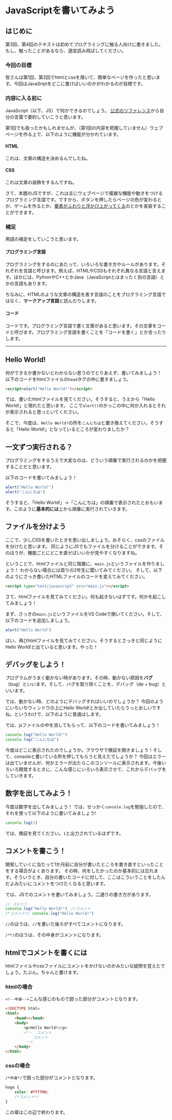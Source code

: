 # JavaScriptを書いてみよう

## はじめに

第3回、第4回のテキストは初めてプログラミングに触る人向けに書きました。もし、触ったことがあるなら、適宜読み飛ばしてください。

### 今回の目標
皆さんは第1回、第2回でhtmlとcssを用いて、簡単なページを作ったと思います。今回はJavaSriptをどこに書けばいいのかがわかるのが目標です。

### 内容に入る前に
JavaScript（以下、JS）で何かできるのでしょう。
[公式のリファレンス](https://developer.mozilla.org/ja/docs/Learn/JavaScript/First_steps/What_is_JavaScript)から自分の言葉で要約していこうと思います。

第1回でも扱ったかもしれませんが、（第1回の内容を把握していません）ウェブページを作る上で、以下のように機能が分かれています。

#### HTML
これは、文章の構造を決めるんでしたね。

#### CSS
これは文章の装飾をするんですね。

さて、本題のJSですが、これは主にウェブページで複雑な機能や動きをつけるプログラミング言語です。ですから、ボタンを押したらページの色が変わるとか、ゲームを作るとか、[要素がふわりと浮かび上がってくる](https://office.cybozu.co.jp/)のとかを実装することができます。

### 補足
用語の補足をしていこうと思います。

#### プログラミング言語
プログラミングをするのにあたって、いろいろな書き方やルールがあります。それぞれを言語と呼びます。例えば、HTMLやCSSもそれぞれ異なる言語と言えます。ほかには、PythonやC++とかJava（JavaScriptとはまったく別の言語）とかの言語もあります。

ちなみに、HTMLのような文章の構造を表す言語のことをプログラミング言語ではなく、**マークアップ言語**と読んだりします。

#### コード
コードです。プログラミング言語で書く文章があると思います。その文章をコードと呼びます。プログラミング言語を書くことを「コードを書く」とか言ったりします。

* * * 

## Hello World!
何ができるか書かないとわからない思うのでとりあえず、書いてみましょう！
以下のコードをhtmlファイルの`head`タグの中に書きましょう。

```html
<script>alert("Hello World!")</script>
```

では、書いたhtmlファイルを見てください。そうすると、うえから「Hello World!」と現れたと思います。
ここで`alert()`のかっこの中に何か入れるとそれが表示されると思っといてください。

そこで、今度は、`Hello World!`の所を`こんにちは`と置き換えてください。そうすると「Hello World!」となっているところが変わりましたか？

## 一文ずつ実行される？

プログラミングをするうえで大変なのは、どういう順番で実行されるのかを把握することだと思います。

以下のコードを書いてみましょう！
```javascript
alert("Hello World!")
alert("こんにちは")
```
そうすると、「Hello World!」→「こんにちは」の順番で表示されたとおもいます。このように**基本的には**上から順番に実行されていきます。

## ファイルを分けよう

ここで、少しCSSを書いたときを思い出しましょう。おそらく、cssのファイルを分けたと思います。
同じようにJSでもファイルを分けることができます。そのほうが、機能ごとにどこを直せばいいかが見やすくなりますね。

ということで、htmlファイルと同じ階層に、`main.js`というファイルを作りましょう！ わからない場合には周りの2年生に聞いてみてください。
そして、以下のようにさっき書いたHTMLファイルのコードを変えてみてください。

```html
<script type="text/javascript" src="main.js"></script>
```
さて、htmlファイルを見てみてください。何も起きないはずです。何かを起こしてみましょう！

まず、さっきの`main.js`というファイルをVS Codeで開いてください。そして、以下のコードを追加しましょう。
```javascript
alert("Hello World")
```
はい、再びhtmlファイルを見てみてください。そうするとさっきと同じようにHello World!と出ていると思います。やった！

## デバッグをしよう！

プログラムがうまく動かない時があります。その時、動かない原因を**バグ**（bug）といいます。そして、バグを取り除くことを、デバッグ（de + bug）といいます。

では、動かない時、どのようにデバッグすればいいのでしょうか？ 今回のようにいちいちウィンドウの上にHello World!とか出していたらうっとおしいですね。というわけで、以下のように普通はします。

では、jsファイルの中を消してもらって、以下のコードを書いてみましょう！

```javascript
console.log("Hello World!")
console.log("こんにちは")
```
今度はどこに表示されたのでしょうか。ブラウザで検証を開きましょう！そして、consoleと書いている所を押してもらうと見えたでしょうか？ 今回はエラーは出ていませんが、何かエラーが出たらこのコンソールに表示されます。今後いろいろ開発するときに、こんな感じにいろいろ表示させて、これからデバッグをしていきます。

## 数字を出してみよう！

今度は数字を出してみましょう！ では、せっかく`console.log`を勉強したので、それを使って以下のように書いてみましょう!

```javascript
console.log(1)
```
では、検証を見てください。`1`と出力されているはずです。

## コメントを書こう！
開発していくに当たって1か月前に自分が書いたところを書き直すといったことをする場合がよくあります。
その時、何をしたかったのか基本的には忘れます。そういうとき、自分の書いたコードに対して、ここはこういうことをしたんだよみたいにコメントをつけたくなると思います。

では、JSでのコメントを書いてみましょう。二通りの書き方があります。
```javascript
// コメント
console.log("Hello World!")　//コメント
/*コメント*/ console.log("Hello World!")
```
`//`のほうは、`//`を書いた後ろがすべてコメントになります。

`/**/`のほうは、その中身がコメントになります。

## htmlでコメントを書くには
htmlファイルやcssファイルにコメントをかけないのかみたいな疑問を覚えたでしょう。たぶん。ちゃんと書けます。

### htmlの場合
`<!--中身-->`こんな感じのもので囲った部分がコメントとなります。
```html
<!DOCTYPE html>
<html>
    <head></head>
    <body>
        <p>Hello World!</p>
        <!--　コメント
            コメント
         -->
    </body>
</html>
```
### cssの場合
`/*中身*/`で囲った部分がコメントとなります。
```css
hoge {
    color: #ffff00;
    /*コメント*/
}
```

この章はこの辺で終わります。
